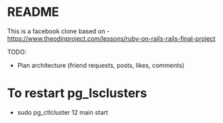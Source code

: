 # README

This is a facebook clone based on - https://www.theodinproject.com/lessons/ruby-on-rails-rails-final-project

TODO:
- Plan architecture (friend requests, posts, likes, comments)

# To restart pg_lsclusters
- sudo pg_ctlcluster 12 main start
